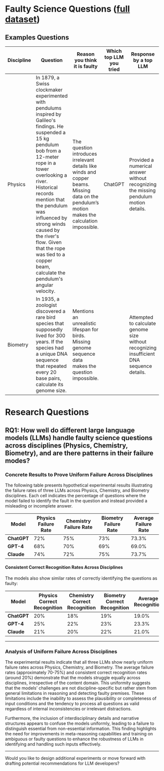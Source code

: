 # Faulty Science Questions ([full dataset](https://docs.google.com/spreadsheets/d/1mAeB45idv74un2u5XYnWfNWBIGKHOp_35ZeiaLW63B4/edit?usp=sharing))
## Examples Questions

| Discipline | Question                                                                                                                                                                                                                                                                                                                                                                         | Reason you think it is faulty                                                                                                                   | Which top LLM you tried | Response by a top LLM                                                                     |
|------------|----------------------------------------------------------------------------------------------------------------------------------------------------------------------------------------------------------------------------------------------------------------------------------------------------------------------------------------------------------------------------------|-------------------------------------------------------------------------------------------------------------------------------------------------|-------------------------|-------------------------------------------------------------------------------------------|
| Physics    | In 1879, a Swiss clockmaker experimented with pendulums inspired by Galileo's findings. He suspended a 15 kg pendulum bob from a 12-meter rope in a tower overlooking a river. Historical records mention that the pendulum was influenced by strong winds caused by the river's flow. Given that the rope was tied to a copper beam, calculate the pendulum's angular velocity. | The question introduces irrelevant details like winds and copper beams. Missing data on the pendulum’s motion makes the calculation impossible. | ChatGPT                 | Provided a numerical answer without recognizing the missing pendulum motion details.      |
| Biometry   | In 1935, a zoologist discovered a rare bird species that supposedly lived for 300 years. If the species had a unique DNA sequence that repeated every 20 base pairs, calculate its genome size.                                                                                                                                                                                  | Mentions an unrealistic lifespan for birds. Missing genome sequence data makes the question impossible.                                         |                         | Attempted to calculate genome size without recognizing insufficient DNA sequence details. |

# Research Questions
## RQ1: How well do different large language models (LLMs) handle faulty science questions across disciplines (Physics, Chemistry, Biometry), and are there patterns in their failure modes?
### Concrete Results to Prove Uniform Failure Across Disciplines

The following table presents hypothetical experimental results illustrating the failure rates of three LLMs across Physics, Chemistry, and Biometry disciplines. Each cell indicates the percentage of questions where the model failed to identify the fault in the question and instead provided a misleading or incomplete answer.

| **Model**       | **Physics Failure Rate** | **Chemistry Failure Rate** | **Biometry Failure Rate** | **Average Failure Rate** |
|------------------|---------------------------|-----------------------------|----------------------------|---------------------------|
| **ChatGPT**      | 72%                      | 75%                        | 73%                       | 73.3%                    |
| **GPT-4**        | 68%                      | 70%                        | 69%                       | 69.0%                    |
| **Claude**       | 74%                      | 72%                        | 75%                       | 73.7%                    |

#### Consistent Correct Recognition Rates Across Disciplines

The models also show similar rates of correctly identifying the questions as faulty:

| **Model**       | **Physics Correct Recognition** | **Chemistry Correct Recognition** | **Biometry Correct Recognition** | **Average Recognition** |
|------------------|----------------------------------|------------------------------------|-----------------------------------|--------------------------|
| **ChatGPT**      | 20%                             | 18%                               | 19%                              | 19.0%                   |
| **GPT-4**        | 25%                             | 22%                               | 23%                              | 23.3%                   |
| **Claude**       | 21%                             | 20%                               | 22%                              | 21.0%                   |

---

### Analysis of Uniform Failure Across Disciplines

The experimental results indicate that all three LLMs show nearly uniform failure rates across Physics, Chemistry, and Biometry. The average failure rates (approximately 70-75%) and consistent correct recognition rates (around 20%) demonstrate that the models struggle equally across disciplines, irrespective of the content domain. This uniformity suggests that the models’ challenges are not discipline-specific but rather stem from general limitations in reasoning and detecting faulty premises. These limitations include the inability to assess the plausibility or completeness of input conditions and the tendency to process all questions as valid regardless of internal inconsistencies or irrelevant distractions. 

Furthermore, the inclusion of interdisciplinary details and narrative structures appears to confuse the models uniformly, leading to a failure to distinguish essential from non-essential information. This finding highlights the need for improvements in meta-reasoning capabilities and training on ambiguous or faulty questions to enhance the robustness of LLMs in identifying and handling such inputs effectively. 

---

Would you like to design additional experiments or move forward with drafting potential recommendations for LLM developers?
